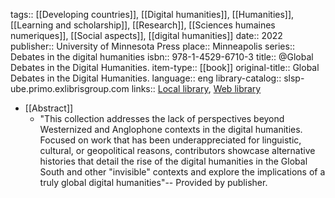 tags:: [[Developing countries]], [[Digital humanities]], [[Humanities]], [[Learning and scholarship]], [[Research]], [[Sciences humaines numeriques]], [[Social aspects]], [[digital humanities]]
date:: 2022
publisher:: University of Minnesota Press
place:: Minneapolis
series:: Debates in the digital humanities
isbn:: 978-1-4529-6710-3
title:: @Global Debates in the Digital Humanities.
item-type:: [[book]]
original-title:: Global Debates in the Digital Humanities.
language:: eng
library-catalog:: slsp-ube.primo.exlibrisgroup.com
links:: [Local library](zotero://select/groups/2386895/items/RH8YSLC3), [Web library](https://www.zotero.org/groups/2386895/items/RH8YSLC3)

- [[Abstract]]
	- "This collection addresses the lack of perspectives beyond Westernized and Anglophone contexts in the digital humanities. Focused on work that has been underappreciated for linguistic, cultural, or geopolitical reasons, contributors showcase alternative histories that detail the rise of the digital humanities in the Global South and other "invisible" contexts and explore the implications of a truly global digital humanities"-- Provided by publisher.